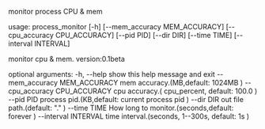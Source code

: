 monitor process CPU & mem


usage: process_monitor [-h] [--mem_accuracy MEM_ACCURACY]
                       [--cpu_accuracy CPU_ACCURACY] [--pid PID] [--dir DIR]
                       [--time TIME] [--interval INTERVAL]

monitor cpu & mem. version:0.1beta

optional arguments:
  -h, --help            show this help message and exit
  --mem_accuracy MEM_ACCURACY
                        mem accuracy.(MB,default: 1024MB )
  --cpu_accuracy CPU_ACCURACY
                        cpu accuracy.( cpu_percent, default: 100.0 )
  --pid PID             process pid.(KB,default: current process pid )
  --dir DIR             out file path.(default: "." )
  --time TIME           How long to monitor.(seconds,default: forever )
  --interval INTERVAL   time interval.(seconds, 1--300s, default: 1s )
